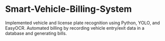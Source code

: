 # Smart-Vehicle-Billing-System
Implemented vehicle and license plate recognition using Python,  YOLO, and EasyOCR. Automated billing by recording vehicle entry/exit data in a  database and generating bills. 
